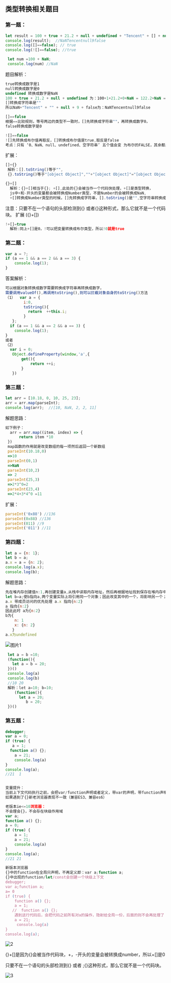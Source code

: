 ## 类型转换相关题目
###  第一题：
```js
let result = 100 + true + 21.2 + null + undefined + "Tencent" + [] + null + 9 + false;
console.log(result);  //NaNTencentnull9false
console.log([]==false); // true
console.log(![]==false); //true
```

```js
 let num =100 + NaN;
 console.log(num) //NaN

```
题目解析：

```js
true转换成数字是1
null转换成数字是0
undefined 转换成数字是NaN
100 + true + 21.2 + null + undefined 为：100+1+21.2+0+NaN = 122.2+NaN = NaN
[]转换成字符串是""
所以NaN+"Tencent" + "" + null + 9 + false为：NaNTencentnull9false
```

```js
[]==false
根据==比较规则，等号两边的类型不一致时，[]先转换成字符串""，再转换成数字0，
false转换成数字是0
```
```js
![]==false
![]先转换成布尔值再取反，[]转换成布尔值是true,取反是false
考点：只有 ‘0、NaN、null、undefined、空字符串’ 五个值会变 为布尔的FALSE，其余都是TRUE
```

扩展：

```js
[]+{}
 解析：[].toString()等于"",
 {}.toString()等于"[object Object]",""+"[object Object]"="[object Object]"
```

```js
{}+[]
  解析：{}+[]相当于{}; +[],此处的{}会被当作一个代码快处理，+[]是类型转换，
  js中+和-开头的变量都会被转换成Number类型，不是Number的会被转换成NaN,
  +[]转换成Number类型的时候，[]先转换成字符串，[].toString()是"",空字符串转换成数字是0

```

注意：只要不在一个语句的头部检测到{} 或者{}这种形式，那么它就不是一个代码块。  扩展 ({}+[])

```js
!+[]=true
  解析:同上+[]是0，!可以把变量转换成布尔类型，所以!0就是true
```
### 第二题：

```js
var a = ?;
if (a == 1 && a == 2 && a == 3) {
    console.log(1);
}
```
答案解析：

```js
可以根据对象转换成数字需要转换成字符串再转换成数字，
需要调用valueOf(),再调用toString(),则可以拦截对象自身的toString()方法
（1）  var a = {
        i:0,
        toString(){
          return  ++this.i;
        }
   };
  if (a == 1 && a == 2 && a == 3) {
    console.log(1);
}
或者
（2）
  var i = 0;
   Object.defineProperty(window,'a',{
       get(){
           return ++i;
       }
   })
```

### 第三题：

```js
let arr = [10.18, 0, 10, 25, 23];
arr = arr.map(parseInt);
console.log(arr);  //[10, NaN, 2, 2, 11]
```
解题思路：

```js
如下例子：
  arr = arr.map((item, index) => {
      return item *10
 })
 map函数的作用就是改变数组的每一项然后返回一个新数组
 parseInt(10.18,0)
 =>10
 parseInt(0,1)
 =>NaN
 parseInt(10,2)
 => 2
 parseInt(25,3)
 =>2*3^0=2
 parseInt(23,4)
 =>2*4+3*4^0 =11
```
扩展：
```js
parseInt('0x88') //136
parseInt(0x88) //136
parseInt(011) //9
parseInt('011') //11
```
### 第四题：

```js
let a = {n: 1};
let b = a;
a.x = a = {n: 2};
console.log(a.x);
console.log(b);
```
解题思路：

```js
先在堆内存创建值n:1,再创建变量a,从栈中读取内存地址，然后再根据地址找到保存在堆内存中的值；
let b=a;使b指向a,两个变量实际上将引用同一个对象；因此改变其中的一个，将影响另一个；
a.x 带成员访问的优先处理 a.x 指向{n:2}
a 指向{n:2}
因此此时 a为{n:2}
b为{
    n: 1
    x: {n: 2}
   }
a.x为undefined   
```
![图片1](./images/1.png)

```js
 let a = b =10;
 (function(){
   let a = b = 20;
 })()
 console.log(a)
 console.log(b)
 //10 20
 解析：let a=10; b=10;
    (function(){
      let a = 20;
         b = 20;
 })()
```

### 第五题：

```js
debugger;
var a = 0;
if (true) {
   a = 1;
  function a() {};
    a = 21;
    console.log(a)
}
console.log(a);
//21  1

```

```js

变量提升：
当前上下文代码执行之前，会把var/function声明或者定义，带var的声明，带function声明+定义 
如果遇到了{}新老浏览器表现不一致（兼容ES3、兼容es6）

老版本ie<=10浏览器：
不会理会{}，不会存在块级作用域
var a;
function a() {};
a = 0;
if (true) {
    a = 1;
    a = 21;
    console.log(a)
}
console.log(a);
//21 21

新版本浏览器
{}中的function在全局只声明，不再定义即：var a;function a;
{}中出现的function/let/const会创建一个块级上下文
debugger;
var a;function a;
a= 0
if (true) {
    function a() {};
    a = 1;
   //  function a() {};  
    遇到这行代码后，会把代码之前所有对a的操作，隐射给全局一份，后面的则不会再处理了（认为后面都是私有的了）
    a = 21;
     console.log(a)
}
console.log(a);
```
![2](./images/2.png)


{}+[]是因为{}会被当作代码块，+，-开头的变量会被转换成number，所以+[]是0

只要不在一个语句的头部检测到{} 或者 ;{}这种形式，那么它就不是一个代码块。

![3](./images/3.jpeg)
